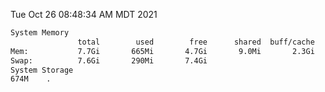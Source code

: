 Tue Oct 26 08:48:34 AM MDT 2021
```bash
System Memory
               total        used        free      shared  buff/cache   available
Mem:           7.7Gi       665Mi       4.7Gi       9.0Mi       2.3Gi       6.7Gi
Swap:          7.6Gi       290Mi       7.4Gi
System Storage
674M	.
```
```bash
